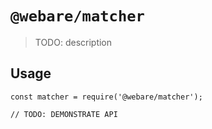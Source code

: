 # `@webare/matcher`

> TODO: description

## Usage

```
const matcher = require('@webare/matcher');

// TODO: DEMONSTRATE API
```
